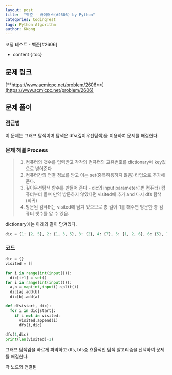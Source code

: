 ```yaml
---
layout: post
title:  "백준 - 바이러스(#2606) by Python"
categories: CodingTest
tags: Python Algorithm
author: KKong
---
```







코딩 테스트 - 백준[#2606]


























* content
{:toc}


## 문제 링크
[**https://www.acmicpc.net/problem/2606**](https://www.acmicpc.net/problem/2606)  

## 문제 풀이 

### 접근법 
 
이 문제는 그래프 탐색이며 탐색은 dfs(깊이우선탐색)을 이용하여 문제를 해결한다. 

    
### 문제 해결 Process


> 1. 컴퓨터의 갯수를 입력받고 각각의 컴퓨터의 고유번호를 dictionary에 key값으로 넣어준다
> 2. 컴퓨터간의 연결 정보를 받고 이는 set(중복허용하지 않음) 타입으로 추가해준다. 
> 3. 깊이우선탐색 함수를 만들어 준다 - dic의 input parameter(1번 컴퓨터) 컴퓨터부터 돌며 만약 방문하지 않았다면 visited에 추가 and 다시 dfs 탐색(회귀)
> 4. 방문된 컴퓨터는 visited에 담겨 있으므로 총 길이-1를 해주면 방문한 총 컴퓨터 갯수를 알 수 있음. 


dictionary에는 아래와 같이 담겨있다.
```python
dic = {1: {2, 5}, 2: {1, 3, 5}, 3: {2}, 4: {7}, 5: {1, 2, 6}, 6: {5}, 7: {4}}
```

### 코드
```python
dic = {}
visited = []

for i in range(int(input())):
  dic[i+1] = set()
for i in range(int(input())):
  a,b = map(int,input().split())
  dic[a].add(b)
  dic[b].add(a)

def dfs(start, dic):
  for i in dic[start]:
    if i not in visited:
      visited.append(i)
      dfs(i,dic)
      
dfs(1,dic)
print(len(visited)-1)
```

그래프 탐색임을 빠르게 파악하고 dfs, bfs중 효율적인 탐색 알고리즘을 선택하여 문제를 해결한다. 

각 노드와 연결된 




